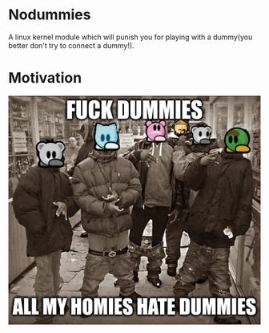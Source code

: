 # Nodummies

A linux kernel module which will punish you for playing with a dummy(you better
don't try to connect a dummy!).

# Motivation

<img src="/images/homies.png" />
